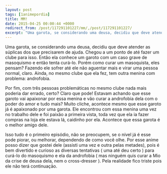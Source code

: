 ```yaml
---
layout: post
tags: [1animepordia]
title: MM!
date: 2015-04-25 00:00:44 +0000
redirect_from: /post/117291101227/mm/,/post/117291101227/
excerpt: "Uma garota, se considerando uma deusa, decidiu que deve atender as súplicas dos que precisarem de ajuda. Chegou a um ponto de até fazer um clube para isso. Então ela conhece um garoto com um caso grave de masoquismo e então tenta curá-lo. Porém como curar um masoquista, eles pensam? Fazendo ele sofrer até ele não aguentar mais e virar uma pessoa normal, claro. Ainda, no mesmo clube que ela fez, tem outra menina com problema: androfobia."
---
```


Uma garota, se considerando uma deusa, decidiu que deve atender as
súplicas dos que precisarem de ajuda. Chegou a um ponto de até fazer um
clube para isso. Então ela conhece um garoto com um caso grave de
masoquismo e então tenta curá-lo. Porém como curar um masoquista, eles
pensam? Fazendo ele sofrer até ele não aguentar mais e virar uma pessoa
normal, claro. Ainda, no mesmo clube que ela fez, tem outra menina com
problema: androfobia.

Por fim, com três pessoas problemáticas no mesmo clube nada mais poderia
dar errado, certo? Claro que pode! Estavam achando que esse garoto vai
apaixonar por essa menina e vão curar a androfobia dela com o poder do
amor e tudo mais? Muito cliche, acontece mesmo que esse garoto já é
apaixonado por uma garota. Ele encontrou com essa menina uma vez no
trabalho dele e foi paixão a primeira vista, toda vez que ela ia fazer
compras na loja ele estava lá, caidinho por ela. Acontece que essa
garota é o melhor amigo dele.

Isso tudo é o primeiro episódio, não se preocupem, se o nível já é esse
pode piorar, ou melhorar, dependendo de como você olhe. Por esse anime
posso dizer que gostei dele (assisti uma vez e outra pelas metades),
pois é bem divertido e curioso as diversas tentativas ( uma até deu
certo ) para curá-lo do masoquismo e ela da androfobia ( mas ninguém
quis curar a Mio da crise de deusa dela, nem o cross-dresser ). Pela
realidade fico triste pois ele não terá continuação.

